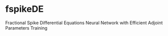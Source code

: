# fspikeDE
Fractional Spike Differential Equations Neural Network with Efficient Adjoint Parameters Training

